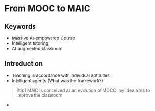 # From MOOC to MAIC
## Keywords
- Massive AI-empowered Course
- Intelligent tutoring
- AI-augmented classroom
## Introduction
- Teaching in accordance with individual aptitudes
- Intelligent agents (What was the framework?)
> [!tip] MAIC is conceived as an evolution of MOCC, my idea aims to improve the classroom
- 

